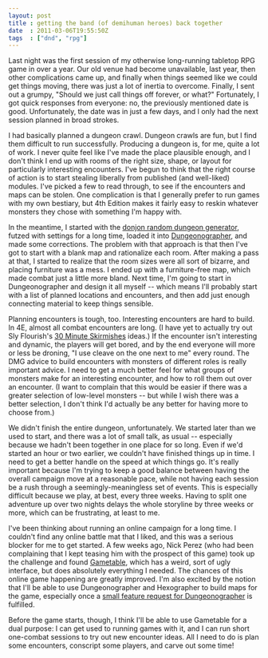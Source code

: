 ```yaml
---
layout: post
title : getting the band (of demihuman heroes) back together
date  : 2011-03-06T19:55:50Z
tags  : ["dnd", "rpg"]
---
```

Last night was the first session of my otherwise long-running tabletop RPG game
in over a year.  Our old venue had become unavailable, last year, then other
complications came up, and finally when things seemed like we could get things
moving, there was just a lot of inertia to overcome.  Finally, I sent out a
grumpy, "Should we just call things off forever, or what?"  Fortunately, I got
quick responses from everyone: no, the previously mentioned date is good.
Unfortunately, the date was in just a few days, and I only had the next session
planned in broad strokes.

I had basically planned a dungeon crawl.  Dungeon crawls are fun, but I find
them difficult to run successfully.  Producing a dungeon is, for me, quite a
lot of work.  I never quite feel like I've made the place plausible enough, and
I don't think I end up with rooms of the right size, shape, or layout for
particularly interesting encounters.  I've begun to think that the right course
of action is to start stealing liberally from published (and well-liked)
modules.  I've picked a few to read through, to see if the encounters and maps
can be stolen.  One complication is that I generally prefer to run games with
my own bestiary, but 4th Edition makes it fairly easy to reskin whatever
monsters they chose with something I'm happy with.

In the meantime, I started with the [donjon random dungeon
generator](http://donjon.bin.sh/dungeon/), futzed with settings for a long
time, loaded it into [Dungeonographer](http://www.dungeonographer.com/), and
made some corrections.  The problem with that approach is that then I've got to
start with a blank map and rationalize each room.  After making a pass at that,
I started to realize that the room sizes were all sort of bizarre, and placing
furniture was a mess.  I ended up with a furniture-free map, which made combat
just a little more bland.  Next time, I'm going to start in Dungeonographer and
design it all myself -- which means I'll probably start with a list of planned
locations and encounters, and then add just enough connecting material to keep
things sensible.

Planning encounters is tough, too.  Interesting encounters are hard to build.
In 4E, almost all combat encounters are long.  (I have yet to actually try out
Sly Flourish's [30 Minute
Skirmishes](http://slyflourish.com/designing-30-minute-skirmishes-in-4e/)
ideas.)  If the encounter isn't interesting and dynamic, the players will get
bored, and by the end everyone will more or less be droning, "I use cleave on
the one next to me" every round.  The DMG advice to build encounters with
monsters of different roles is really important advice.  I need to get a much
better feel for what groups of monsters make for an interesting encounter, and
how to roll them out over an encounter.  (I want to complain that this would be
easier if there was a greater selection of low-level monsters -- but while I
wish there was a better selection, I don't think I'd actually be any better for
having more to choose from.)

We didn't finish the entire dungeon, unfortunately.  We started later than we
used to start, and there was a lot of small talk, as usual -- especially
because we hadn't been together in one place for so long.  Even if we'd started
an hour or two earlier, we couldn't have finished things up in time.  I need to
get a better handle on the speed at which things go.  It's really important
because I'm trying to keep a good balance between having the overall campaign
move at a reasonable pace, while not having each session be a rush through a
seemingly-meaningless set of events.  This is especially difficult because
we play, at best, every three weeks.  Having to split one adventure up over two
nights delays the whole storyline by three weeks or more, which can be
frustrating, at least to me.

I've been thinking about running an online campaign for a long time.  I
couldn't find any online battle mat that I liked, and this was a serious
blocker for me to get started.  A few weeks ago, Nick Perez (who had been
complaining that I kept teasing him with the prospect of this game) took up the
challenge and found [Gametable](http://sourceforge.net/projects/gametable/),
which has a weird, sort of ugly interface, but does absolutely everything I
needed.  The chances of this online game happening are greatly improved.  I'm
also excited by the notion that I'll be able to use Dungeonographer and
Hexographer to build maps for the game, especially once a [small feature
request for
Dungeonographer](http://inkwellideas.com/hexographer_forum/index.php?topic=287.0)
is fulfilled.

Before the game starts, though, I think I'll be able to use Gametable for a
dual purpose:  I can get used to running games with it, and I can run short
one-combat sessions to try out new encounter ideas.  All I need to do is plan
some encounters, conscript some players, and carve out some time!

